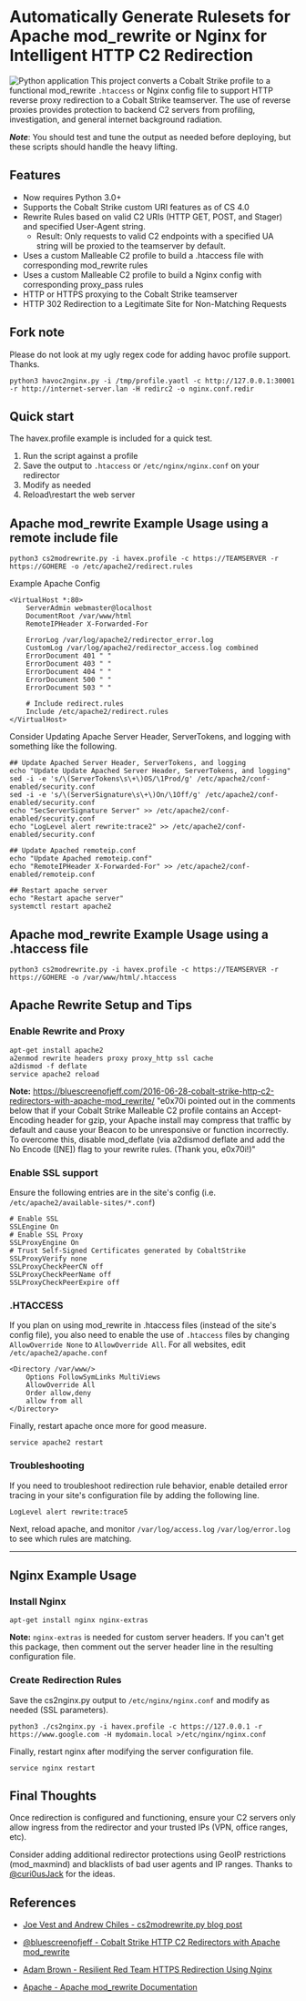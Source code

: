# Automatically Generate Rulesets for Apache mod_rewrite or Nginx for Intelligent HTTP C2 Redirection

![Python application](https://github.com/threatexpress/cs2modrewrite/workflows/Python%20application/badge.svg)
This project converts a Cobalt Strike profile to a functional mod_rewrite `.htaccess` or Nginx config file to support HTTP reverse proxy redirection to a Cobalt Strike teamserver. The use of reverse proxies provides protection to backend C2 servers from profiling, investigation, and general internet background radiation.

***Note***: You should test and tune the output as needed before deploying, but these scripts should handle the heavy lifting.

## Features

- Now requires Python 3.0+
- Supports the Cobalt Strike custom URI features as of CS 4.0
- Rewrite Rules based on valid C2 URIs (HTTP GET, POST, and Stager) and specified User-Agent string.
  - Result: Only requests to valid C2 endpoints with a specified UA string will be proxied to the teamserver by default.
- Uses a custom Malleable C2 profile to build a .htaccess file with corresponding mod_rewrite rules
- Uses a custom Malleable C2 profile to build a Nginx config with corresponding proxy_pass rules
- HTTP or HTTPS proxying to the Cobalt Strike teamserver
- HTTP 302 Redirection to a Legitimate Site for Non-Matching Requests

## Fork note

Please do not look at my ugly regex code for adding havoc profile support. Thanks.
```
python3 havoc2nginx.py -i /tmp/profile.yaotl -c http://127.0.0.1:30001 -r http://internet-server.lan -H redirc2 -o nginx.conf.redir
```

## Quick start

The havex.profile example is included for a quick test.

1) Run the script against a profile
2) Save the output to `.htaccess` or `/etc/nginx/nginx.conf` on your redirector
3) Modify as needed
4) Reload\restart the web server

## Apache mod_rewrite Example Usage using a remote include file

```
python3 cs2modrewrite.py -i havex.profile -c https://TEAMSERVER -r https://GOHERE -o /etc/apache2/redirect.rules
```

Example Apache Config

```
<VirtualHost *:80>
    ServerAdmin webmaster@localhost
    DocumentRoot /var/www/html
    RemoteIPHeader X-Forwarded-For

    ErrorLog /var/log/apache2/redirector_error.log
    CustomLog /var/log/apache2/redirector_access.log combined
    ErrorDocument 401 " "
    ErrorDocument 403 " "
    ErrorDocument 404 " "
    ErrorDocument 500 " "
    ErrorDocument 503 " "

    # Include redirect.rules
    Include /etc/apache2/redirect.rules
</VirtualHost>
```

Consider Updating Apache Server Header, ServerTokens, and logging with something like the following.

```
## Update Apached Server Header, ServerTokens, and logging
echo "Update Update Apached Server Header, ServerTokens, and logging"
sed -i -e 's/\(ServerTokens\s\+\)OS/\1Prod/g' /etc/apache2/conf-enabled/security.conf
sed -i -e 's/\(ServerSignature\s\+\)On/\1Off/g' /etc/apache2/conf-enabled/security.conf
echo "SecServerSignature Server" >> /etc/apache2/conf-enabled/security.conf
echo "LogLevel alert rewrite:trace2" >> /etc/apache2/conf-enabled/security.conf

## Update Apached remoteip.conf
echo "Update Apached remoteip.conf"
echo "RemoteIPHeader X-Forwarded-For" >> /etc/apache2/conf-enabled/remoteip.conf

## Restart apache server
echo "Restart apache server"
systemctl restart apache2
```

## Apache mod_rewrite Example Usage using a .htaccess file

```
python3 cs2modrewrite.py -i havex.profile -c https://TEAMSERVER -r https://GOHERE -o /var/www/html/.htaccess
```

## Apache Rewrite Setup and Tips

### Enable Rewrite and Proxy

    apt-get install apache2
    a2enmod rewrite headers proxy proxy_http ssl cache
    a2dismod -f deflate
    service apache2 reload

**Note:** https://bluescreenofjeff.com/2016-06-28-cobalt-strike-http-c2-redirectors-with-apache-mod_rewrite/
"e0x70i pointed out in the comments below that if your Cobalt Strike Malleable C2 profile contains an Accept-Encoding header for gzip, your Apache install may compress that traffic by default and cause your Beacon to be unresponsive or function incorrectly. To overcome this, disable mod_deflate (via a2dismod deflate and add the No Encode ([NE]) flag to your rewrite rules. (Thank you, e0x70i!)"

### Enable SSL support

Ensure the following entries are in the site's config (i.e. `/etc/apache2/available-sites/*.conf`)

    # Enable SSL
    SSLEngine On
    # Enable SSL Proxy
    SSLProxyEngine On
    # Trust Self-Signed Certificates generated by CobaltStrike
    SSLProxyVerify none
    SSLProxyCheckPeerCN off
    SSLProxyCheckPeerName off
    SSLProxyCheckPeerExpire off
### .HTACCESS

If you plan on using mod_rewrite in .htaccess files (instead of the site's config file), you also need to enable the use of `.htaccess` files by changing `AllowOverride None` to `AllowOverride All`. For all websites, edit `/etc/apache2/apache.conf`

    <Directory /var/www/>
        Options FollowSymLinks MultiViews
        AllowOverride All
        Order allow,deny
        allow from all
    </Directory>

Finally, restart apache once more for good measure.

`service apache2 restart`

### Troubleshooting

If you need to troubleshoot redirection rule behavior, enable detailed error tracing in your site's configuration file by adding the following line.

`LogLevel alert rewrite:trace5`

Next, reload apache, and monitor `/var/log/access.log` `/var/log/error.log` to see which rules are matching.

----------------------------------------------

## Nginx Example Usage

### Install Nginx

    apt-get install nginx nginx-extras

**Note:** `nginx-extras` is needed for custom server headers. If you can't get this package, then comment out the server header line in the resulting configuration file.

### Create Redirection Rules

Save the cs2nginx.py output to `/etc/nginx/nginx.conf` and modify as needed (SSL parameters).

`python3 ./cs2nginx.py -i havex.profile -c https://127.0.0.1 -r https://www.google.com -H mydomain.local >/etc/nginx/nginx.conf`

Finally, restart nginx after modifying the server configuration file.

`service nginx restart`

## Final Thoughts

Once redirection is configured and functioning, ensure your C2 servers only allow ingress from the redirector and your trusted IPs (VPN, office ranges, etc).

Consider adding additional redirector protections using GeoIP restrictions (mod_maxmind) and blacklists of bad user agents and IP ranges. Thanks to [@curi0usJack](https://twitter.com/curi0usJack) for the ideas.

## References

- [Joe Vest and Andrew Chiles - cs2modrewrite.py blog post](https://posts.specterops.io/automating-apache-mod-rewrite-and-cobalt-strike-malleable-c2-profiles-d45266ca642)

- [@bluescreenofjeff - Cobalt Strike HTTP C2 Redirectors with Apache mod_rewrite](https://bluescreenofjeff.com/2016-06-28-cobalt-strike-http-c2-redirectors-with-apache-mod_rewrite/)

- [Adam Brown - Resilient Red Team HTTPS Redirection Using Nginx](https://coffeegist.com/security/resilient-red-team-https-redirection-using-nginx/)

- [Apache - Apache mod_rewrite Documentation](http://httpd.apache.org/docs/current/mod/mod_rewrite.html)

